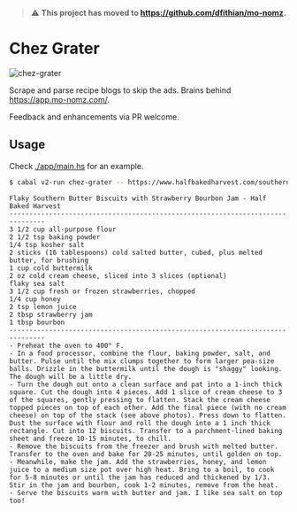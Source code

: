 > :warning: **This project has moved to https://github.com/dfithian/mo-nomz.**

# Chez Grater

![chez-grater](https://github.com/dfithian/chez-grater/actions/workflows/workflow.yml/badge.svg)

Scrape and parse recipe blogs to skip the ads. Brains behind https://app.mo-nomz.com/.

Feedback and enhancements via PR welcome.

## Usage

Check [./app/main.hs](./app/main.hs) for an example.

```bash
$ cabal v2-run chez-grater -- https://www.halfbakedharvest.com/southern-butter-biscuits
```

```text
Flaky Southern Butter Biscuits with Strawberry Bourbon Jam - Half Baked Harvest
-------------------------------------------------------------------------------
3 1/2 cup all-purpose flour
2 1/2 tsp baking powder
1/4 tsp kosher salt
2 sticks (16 tablespoons) cold salted butter, cubed, plus melted butter, for brushing
1 cup cold buttermilk
2 oz cold cream cheese, sliced into 3 slices (optional)
flaky sea salt
3 1/2 cup fresh or frozen strawberries, chopped
1/4 cup honey
2 tsp lemon juice
2 tbsp strawberry jam
1 tbsp bourbon
-------------------------------------------------------------------------------
- Preheat the oven to 400° F.
- In a food processor, combine the flour, baking powder, salt, and butter. Pulse until the mix clumps together to form larger pea-size balls. Drizzle in the buttermilk until the dough is "shaggy" looking. The dough will be a little dry.
- Turn the dough out onto a clean surface and pat into a 1-inch thick square. Cut the dough into 4 pieces. Add 1 slice of cream cheese to 3 of the squares, gently pressing to flatten. Stack the cream cheese topped pieces on top of each other. Add the final piece (with no cream cheese) on top of the stack (see above photos). Press down to flatten. Dust the surface with flour and roll the dough into a 1 inch thick rectangle. Cut into 12 biscuits. Transfer to a parchment-lined baking sheet and freeze 10-15 minutes, to chill.
- Remove the biscuits from the freezer and brush with melted butter. Transfer to the oven and bake for 20-25 minutes, until golden on top.
- Meanwhile, make the jam. Add the strawberries, honey, and lemon juice to a medium size pot over high heat. Bring to a boil, to cook for 5-8 minutes or until the jam has reduced and thickened by 1/3. Stir in the jam and bourbon, cook 1-2 minutes, remove from the heat.
- Serve the biscuits warm with butter and jam. I like sea salt on top too!
```
